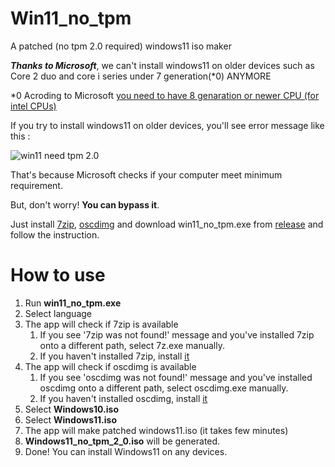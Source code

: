 # Win11_no_tpm
A patched (no tpm 2.0 required) windows11 iso maker

***Thanks to Microsoft***, we can't install windows11 on older devices such as Core 2 duo and core i series under 7 generation(*0) ANYMORE

*0 Acroding to Microsoft [you need to have 8 genaration or newer CPU (for intel CPUs)](https://docs.microsoft.com/en-us/windows-hardware/design/minimum/supported/windows-11-supported-intel-processors)

If you try to install windows11 on older devices, you'll see error message like this : 

![win11 need tpm 2.0](https://user-images.githubusercontent.com/45873899/124287446-fa863000-db8a-11eb-8cea-a44461dfe8fa.png)

That's because Microsoft checks if your computer meet minimum requirement.

But, don't worry! **You can bypass it**.

Just install [7zip](https://www.7-zip.org/download.html), [oscdimg](https://go.microsoft.com/fwlink/?linkid=2165884) and download win11_no_tpm.exe from [release](https://github.com/Core-2-Extreme/Win11_no_tpm/releases) and follow the instruction.

# How to use

1. Run **win11_no_tpm.exe**
1. Select language
1. The app will check if 7zip is available
    1. If you see '7zip was not found!' message and you've installed 7zip onto a different path, select 7z.exe manually.
    1. If you haven't installed 7zip, install [it](https://www.7-zip.org/download.html)
1. The app will check if oscdimg is available
    1. If you see 'oscdimg was not found!' message and you've installed oscdimg onto a different path, select oscdimg.exe manually.
    1. If you haven't installed oscdimg, install [it](https://go.microsoft.com/fwlink/?linkid=2165884)
1. Select **Windows10.iso**
1. Select **Windows11.iso**
1. The app will make patched windows11.iso (it takes few minutes)
1. **Windows11_no_tpm_2_0.iso** will be generated.
1. Done! You can install Windows11 on any devices.
